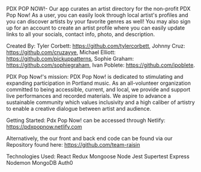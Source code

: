PDX POP NOW!- 
Our app curates an artist directory for the non-profit PDX Pop Now! As a user, you can easily look through local artist's profiles and you can discover artists by your favorite genres as well! You may also sign up for an account to create an artist profile where you can easily update links to all your socials, contact info, photo, and description.

Created By:
Tyler Corbett: https://github.com/tylercorbett,
Johnny Cruz: https://github.com/cruzayye, 
Michael Elliott: https://github.com/pickuppatterns, 
Sophie Graham: https://github.com/sophiegraham, 
Ivan Poblete: https://github.com/ipoblete.

PDX Pop Now!'s mission:
PDX Pop Now! is dedicated to stimulating and expanding participation in Portland music. As an all-volunteer organization committed to being accessible, current, and local, we provide and support live performances and recorded materials. We aspire to advance a sustainable community which values inclusivity and a high caliber of artistry to enable a creative dialogue between artist and audience.

Getting Started:
Pdx Pop Now! can be accessed through Netlify: 
https://pdxpopnow.netlify.com

Alternatively, the our front and back end code can be found via our Repository found here: https://github.com/team-raisin

Technologies Used:
React
Redux
Mongoose
Node
Jest
Supertest
Express
Nodemon
MongoDB
Auth0
